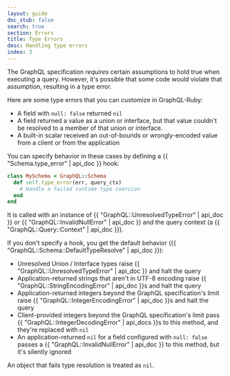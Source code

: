 ```yaml
---
layout: guide
doc_stub: false
search: true
section: Errors
title: Type Errors
desc: Handling type errors
index: 3
---
```


The GraphQL specification _requires_ certain assumptions to hold true when executing a query. However, it's possible that some code would violate that assumption, resulting in a type error.

Here are some type errors that you can customize in GraphQL-Ruby:

- A field with `null: false` returned `nil`
- A field returned a value as a union or interface, but that value couldn't be resolved to a member of that union or interface.
- A built-in scalar received an out-of-bounds or wrongly-encoded value from a client or from the application

You can specify behavior in these cases by defining a {{ "Schema.type_error" | api_doc }} hook:

```ruby
class MySchema < GraphQL::Schema
  def self.type_error(err, query_ctx)
    # Handle a failed runtime type coercion
  end
end
```

It is called with an instance of {{ "GraphQL::UnresolvedTypeError" | api_doc }} or {{ "GraphQL::InvalidNullError" | api_doc }} and the query context (a {{ "GraphQL::Query::Context" |  api_doc }}).

If you don't specify a hook, you get the default behavior ({{ "GraphQL::Schema::DefaultTypeResolve" | api_doc }}):

- Unresolved Union / Interface types raise {{ "GraphQL::UnresolvedTypeError" | api_doc }} and halt the query
- Application-returned strings that aren't in UTF-8 encoding raise {{ "GraphQL::StringEncodingError" | api_doc }}s and halt the query
- Application-returned integers beyond the GraphQL specification's limit raise {{ "GraphQL::IntegerEncodingError" | api_doc }}s and halt the query
- Client-provided integers beyond the GraphQL specification's limit pass {{ "GraphQL::IntegerDecodingError" | api_docs }}s to this method, and they're replaced with `nil`
- An application-returned `nil` for a field configured with `null: false` passes a {{ "GraphQL::InvalidNullError" | api_doc }} to this method, but it's silently ignored

An object that fails type resolution is treated as `nil`.
